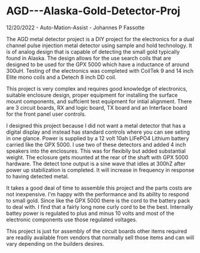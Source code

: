 # AGD---Alaska-Gold-Detector-Proj

12/20/2022 - Auto-Mation-Assist - Johannes P Fassotte

The AGD metal detector project is a DIY project for the electronics for a dual channel pulse injection metal detector using sample and hold technology. It is of analog design that is capable of detecting the small gold typically found in Alaska. The design allows for the use search coils that are designed to be used for the GPX 5000 which have a inductance of around 300uH. Testing of the electronics was completed with CoilTek 9 and 14 inch Elite mono coils and a Detech 8 inch DD coil.

This project is very complex and requires good knowledge of electronics, suitable enclosure design, proper equipment for installing the surface mount components, and suffcient test equipment for intial alignment. There are 3 circuit boards, RX and logic board, TX board and an Interface board for the front panel user controls. 

I designed this project because I did not want a metal detector that has a digital display and instead has standard controls where you can see seting in one glance. Power is supplied by a 12 volt 10ah LIFePO4 Lithium battery carried like the GPX 5000. I use two of these detectors and added 4 inch speakers into the enclosures. This was for flexibily but added substantial weight. The eclosure gets mounted at the rear of the shaft with GPX 5000 hardware. The detect tone output is a sine wave that idles at 300hZ after power up stabilization is completed. It will increase in frequency in response to having detected metal.

It takes a good deal of time to assemble this project and the parts costs are not inexpensive. I'm happy with the performance and its ability to respond to small gold. Since like the GPX 5000 there is the cord to the battery pack to deal with. I find that a fairly long none curly cord to be the best. Internally battey power is regulated to plus and minus 10 volts and most of the electronic components use those regulated voltages.

This project is just for assembly of the circuit boards other items required are readily available from vendors that normally sell those items and can will vary depending on the builders desires.

